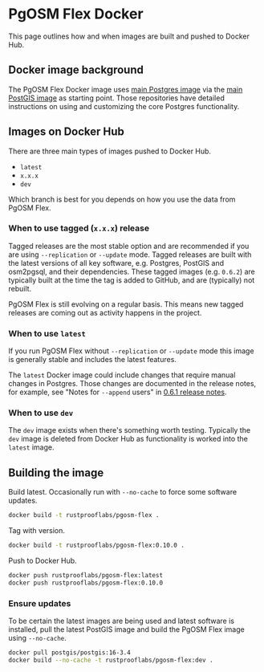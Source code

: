 # PgOSM Flex Docker

This page outlines how and when images are built and pushed to Docker Hub.


## Docker image background

The PgOSM Flex Docker image uses
[main Postgres image](https://hub.docker.com/_/postgres/)
via the [main PostGIS image](https://hub.docker.com/r/postgis/postgis)
as starting point.
Those repositories have detailed instructions on using and customizing the core
Postgres functionality.

## Images on Docker Hub

There are three main types of images pushed to Docker Hub.

* `latest`
* `x.x.x`
* `dev`

Which branch is best for you depends on how you use the data from PgOSM Flex.


### When to use tagged (`x.x.x`) release

Tagged releases are the most stable option and are recommended if you are
using `--replication` or `--update` mode.
Tagged releases are built with the latest versions of all key software, e.g. Postgres,
PostGIS and osm2pgsql, and their dependencies.  These tagged images (e.g. `0.6.2`)
are typically built at the time the tag is added to GitHub, and are (typically)
not rebuilt.

PgOSM Flex is still evolving on a regular basis. This means new tagged releases
are coming out as activity happens in the project.


### When to use `latest`

If you run PgOSM Flex without `--replication` or `--update` mode this image is
generally stable and includes the latest features.


The `latest` Docker image could include changes that
require manual changes in Postgres.  Those changes are documented in the release notes,
for example, see "Notes for `--append` users" in [0.6.1 release notes](https://github.com/rustprooflabs/pgosm-flex/releases/tag/0.6.1).


### When to use `dev`

The `dev` image exists when there's something worth testing.  Typically the `dev`
image is deleted from Docker Hub as functionality is worked into the `latest` image.



## Building the image

Build latest.  Occasionally run with `--no-cache` to force some software updates.  

```bash
docker build -t rustprooflabs/pgosm-flex .
```


Tag with version.

```bash
docker build -t rustprooflabs/pgosm-flex:0.10.0 .
```

Push to Docker Hub.

```bash
docker push rustprooflabs/pgosm-flex:latest
docker push rustprooflabs/pgosm-flex:0.10.0
```


### Ensure updates

To be certain the latest images are being used and latest
software is installed, pull the latest PostGIS image and build
the PgOSM Flex image using `--no-cache`.


```bash
docker pull postgis/postgis:16-3.4
docker build --no-cache -t rustprooflabs/pgosm-flex:dev .
```

